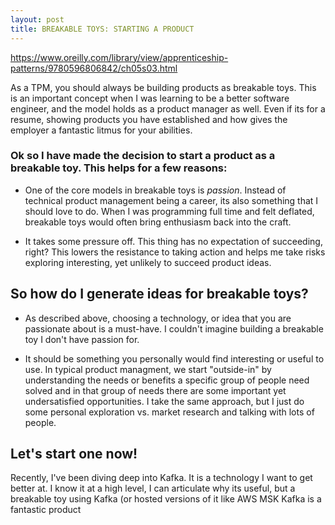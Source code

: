 ```yaml
---
layout: post
title: BREAKABLE TOYS: STARTING A PRODUCT
---
```


https://www.oreilly.com/library/view/apprenticeship-patterns/9780596806842/ch05s03.html

As a TPM, you should always be building products as breakable toys.  This is an important concept when I was learning to be a better software engineer, and the model holds as a product manager as well.  Even if its for a resume, showing products you have established and how gives the employer a fantastic litmus for your abilities.

### Ok so I have made the decision to start a product as a breakable toy.  This helps for a few reasons:

- One of the core models in breakable toys is _passion_.  Instead of technical product management being a career, its also something that I should love to do.  When I was programming full time and felt deflated, breakable toys would often bring enthusiasm back into the craft.

- It takes some pressure off.  This thing has no expectation of succeeding, right?  This lowers the resistance to taking action and helps me take risks exploring interesting, yet unlikely to succeed product ideas.

## So how do I generate ideas for breakable toys?

- As described above, choosing a technology, or idea that you are passionate about is a must-have.  I couldn't imagine building a breakable toy I don't have passion for.

- It should be something you personally would find interesting or useful to use.  In typical product managment, we start "outside-in" by understanding the needs or benefits a specific group of people need solved and in that group of needs there are some important yet undersatisfied opportunities.  I take the same approach, but I just do some personal exploration vs. market research and talking with lots of people.

## Let's start one now!

Recently, I've been diving deep into Kafka.  It is a technology I want to get better at.  I know it at a high level, I can articulate why its useful, but a breakable toy using Kafka (or hosted versions of it like AWS MSK Kafka is a fantastic product

